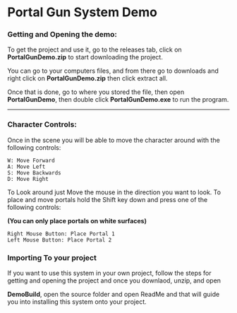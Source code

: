 # Portal Gun System Demo

### Getting and Opening the demo:

To get the project and use it, go to the releases tab, click on __PortalGunDemo.zip__ to start downloading the project.

You can go to your computers files, and from there go to downloads and right click on __PortalGunDemo.zip__ then click extract all.

Once that is done, go to where you stored the file, then open __PortalGunDemo__, then double click __PortalGunDemo.exe__ to run the program. 

---
### Character Controls:

Once in the scene you will be able to move the character around with the following controls:

    W: Move Forward
    A: Move Left
    S: Move Backwards
    D: Move Right
    
To Look around just Move the mouse in the direction you want to look.
To place and move portals hold the Shift key down and press one of the following controls:

**(You can only place portals on white surfaces)**

    Right Mouse Button: Place Portal 1
    Left Mouse Button: Place Portal 2

### Importing To your project

If you want to use this system in your own project, follow the steps for getting and opening the project and once you downlaod, unzip, and open

__DemoBuild__, open the source folder and open ReadMe and that will guide you into installing this system onto your project.
